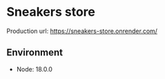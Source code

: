 # Sneakers store

Production url: https://sneakers-store.onrender.com/

## Environment
- Node: 18.0.0